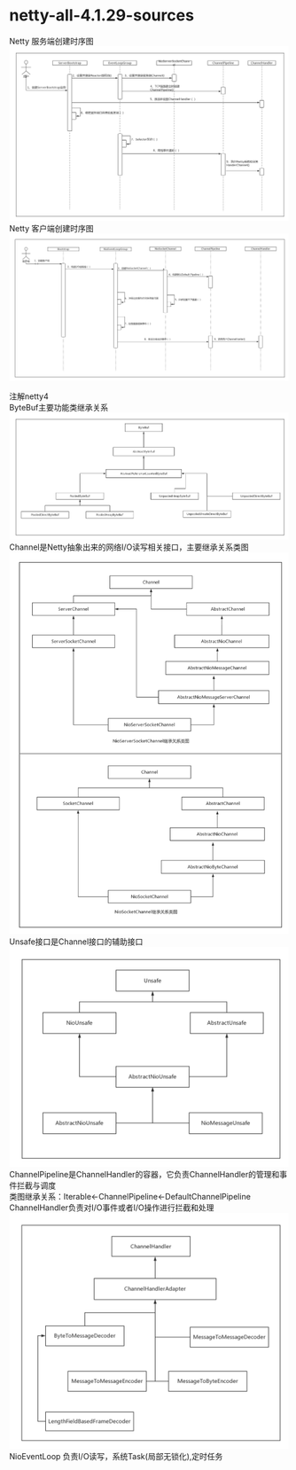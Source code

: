 # netty-all-4.1.29-sources
Netty 服务端创建时序图
![netty_server1](https://github.com/77954309/picture_warehouse/blob/master/imgs/netty_server1.png)<br>
Netty 客户端创建时序图
![netty_client1](https://github.com/77954309/picture_warehouse/blob/master/imgs/netty_client1.png)<br>

注解netty4 <br>
ByteBuf主要功能类继承关系
![Image1](https://github.com/77954309/picture_warehouse/blob/master/imgs/bytebuf1.png)<br>
Channel是Netty抽象出来的网络I/O读写相关接口，主要继承关系类图
![Image2](https://github.com/77954309/picture_warehouse/blob/master/imgs/Channel1.png)<br>
Unsafe接口是Channel接口的辅助接口
![Image3](https://github.com/77954309/picture_warehouse/blob/master/imgs/unsafe1.png)<br>
ChannelPipeline是ChannelHandler的容器，它负责ChannelHandler的管理和事件拦截与调度<br>
类图继承关系：Iterable<-ChannelPipeline<-DefaultChannelPipeline<br>
ChannelHandler负责对I/O事件或者I/O操作进行拦截和处理
![Image4](https://github.com/77954309/picture_warehouse/blob/master/imgs/ChannelHandler1.png)<br>
NioEventLoop 负责I/O读写，系统Task(局部无锁化),定时任务





